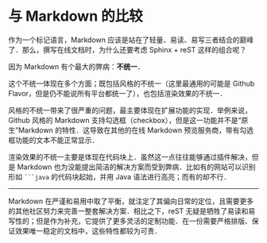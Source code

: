 # 与 Markdown 的比较

作为一个标记语言，Markdown 应该是站在了轻量、易读、易写三者结合的巅峰了．那么，撰写在线文档时，为什么还要考虑 Sphinx + reST 这样的组合呢？

因为 Markdown 有个最大的弊病：**不统一**．

这个不统一体现在多个方面；既包括风格的不统一（这里最通用的可能是 Github Flavor，但是仍不能说所有平台都统一了），也包括渲染效果的不统一．

风格的不统一带来了很严重的问题，最主要体现在扩展功能的实现．举例来说，Github 风格的 Markdown 支持勾选框（checkbox），但是这一功能并不是“原生”Markdown 的特性．这导致在其他的在线 Markdown 预览服务商，带有勾选框功能的文本不能正常显示．

渲染效果的不统一主要是体现在代码块上．虽然这一点往往能够通过插件解决，但是 Markdown 也为没能提出简洁的解决方案而受到弊病．比如有的网站可以识别形如 `` ```java `` 的代码块起始，并用 Java 语法进行高亮；而有的却不行．

---

Markdown 在严谨和易用中取了平衡，就注定了其偏向日常的定位，且需要更多的其他社区努力来完善一整套解决方案．相比之下，reST 无疑是牺牲了易读和易写性的；但是作为补充，它提供了更多灵活的定制功能．在一份需要严格排版、保证效果唯一稳定的文档中，这些特性都较为可贵．